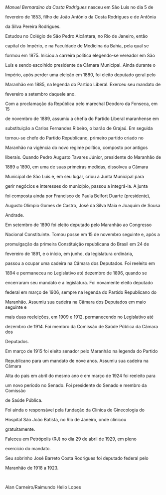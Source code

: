 

*Manuel Bernardino da Costa Rodrigues* nasceu em São Luís no dia 5 de

fevereiro de 1853, filho de João Antônio da Costa Rodrigues e de Antônia

da Silva Pereira Rodrigues.



Estudou no Colégio de São Pedro Alcântara, no Rio de Janeiro, então

capital do Império, e na Faculdade de Medicina da Bahia, pela qual se

formou em 1875. Iniciou a carreira política elegendo-se vereador em São

Luís e sendo escolhido presidente da Câmara Municipal. Ainda durante o

Império, após perder uma eleição em 1880, foi eleito deputado geral pelo

Maranhão em 1885, na legenda do Partido Liberal. Exerceu seu mandato de

fevereiro a setembro daquele ano.



Com a proclamação da República pelo marechal Deodoro da Fonseca, em 15

de novembro de 1889, assumiu a chefia do Partido Liberal maranhense em

substituição a Carlos Fernandes Ribeiro, o barão de Grajaú. Em seguida

tornou-se chefe do Partido Republicano, primeiro partido criado no

Maranhão na vigência do novo regime político, composto por antigos

liberais. Quando Pedro Augusto Tavares Júnior, presidente do Maranhão de

1889 a 1890, em uma de suas primeiras medidas, dissolveu a Câmara

Municipal de São Luís e, em seu lugar, criou a Junta Municipal para

gerir negócios e interesses do município, passou a integrá-la. A junta

foi composta ainda por Francisco de Paula Belfort Duarte (presidente),

Augusto Olímpio Gomes de Castro, José da Silva Maia e Joaquim de Sousa

Andrade.



Em setembro de 1890 foi eleito deputado pelo Maranhão ao Congresso

Nacional Constituinte. Tomou posse em 15 de novembro seguinte e, após a

promulgação da primeira Constituição republicana do Brasil em 24 de

fevereiro de 1891, e o início, em junho, da legislatura ordinária,

passou a ocupar uma cadeira na Câmara dos Deputados. Foi reeleito em

1894 e permaneceu no Legislativo até dezembro de 1896, quando se

encerraram seu mandato e a legislatura. Foi novamente eleito deputado

federal em março de 1906, sempre na legenda do Partido Republicano do

Maranhão. Assumiu sua cadeira na Câmara dos Deputados em maio seguinte e

mais duas reeleições, em 1909 e 1912, permanecendo no Legislativo até

dezembro de 1914. Foi membro da Comissão de Saúde Pública da Câmara dos

Deputados.



Em março de 1915 foi eleito senador pelo Maranhão na legenda do Partido

Republicano para um mandato de nove anos. Assumiu sua cadeira na Câmara

Alta do país em abril do mesmo ano e em março de 1924 foi reeleito para

um novo período no Senado. Foi presidente do Senado e membro da Comissão

de Saúde Pública.



Foi ainda o responsável pela fundação da Clínica de Ginecologia do

Hospital São João Batista, no Rio de Janeiro, onde clinicou

gratuitamente.



Faleceu em Petrópolis (RJ) no dia 29 de abril de 1929, em pleno

exercício do mandato.



Seu sobrinho José Barreto Costa Rodrigues foi deputado federal pelo

Maranhão de 1918 a 1923.



     



Alan Carneiro/Raimundo Helio Lopes




